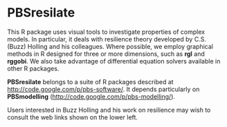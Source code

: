 # PBSresilate #

This R package uses visual tools to investigate properties of complex models. In particular, it deals with resilience theory developed by C.S. (Buzz) Holling and his colleagues. Where possible, we employ graphical methods in R designed for three or more dimensions, such as **rgl** and **rggobi**. We also take advantage of differential equation solvers available in other R packages.

**PBSresilate** belongs to a suite of R packages described at http://code.google.com/p/pbs-software/. It depends particularly on **PBSmodelling** (http://code.google.com/p/pbs-modelling/).

Users interested in Buzz Holling and his work on resilience may wish to consult the web links shown on the lower left.